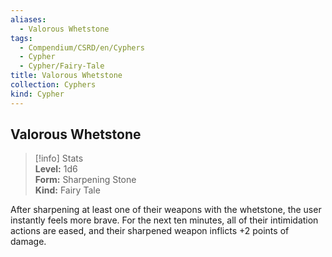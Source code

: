 ```yaml
---
aliases:
  - Valorous Whetstone
tags:
  - Compendium/CSRD/en/Cyphers
  - Cypher
  - Cypher/Fairy-Tale
title: Valorous Whetstone
collection: Cyphers
kind: Cypher
---
```

## Valorous Whetstone  
>[!info] Stats  
> **Level:** 1d6  
> **Form:** Sharpening Stone  
> **Kind:** Fairy Tale
  
After sharpening at least one of their weapons with the whetstone, the user instantly feels more brave. For the next ten minutes, all of their intimidation actions are eased, and their sharpened weapon inflicts +2 points of damage.